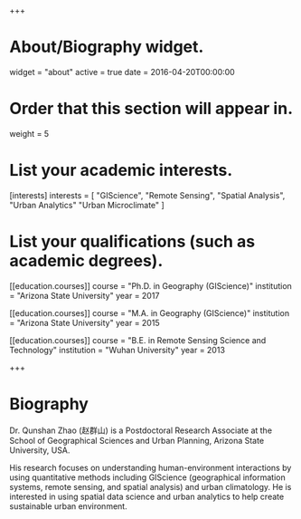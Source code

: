 +++
# About/Biography widget.
widget = "about"
active = true
date = 2016-04-20T00:00:00

# Order that this section will appear in.
weight = 5

# List your academic interests.
[interests]
  interests = [
    "GIScience",
    "Remote Sensing",
    "Spatial Analysis",
    "Urban Analytics"
    "Urban Microclimate"
  ]

# List your qualifications (such as academic degrees).
[[education.courses]]
  course = "Ph.D. in Geography (GIScience)"
  institution = "Arizona State University"
  year = 2017

[[education.courses]]
  course = "M.A. in Geography (GIScience)"
  institution = "Arizona State University"
  year = 2015

[[education.courses]]
  course = "B.E. in Remote Sensing Science and Technology"
  institution = "Wuhan University"
  year = 2013
 
+++

# Biography

Dr. Qunshan Zhao (赵群山) is a Postdoctoral Research Associate at the School of Geographical Sciences and Urban Planning, Arizona State University, USA.

His research focuses on understanding human-environment interactions by using quantitative methods including GIScience (geographical information systems, remote sensing, and spatial analysis) and urban climatology. He is interested in using spatial data science and urban analytics to help create sustainable urban environment.
